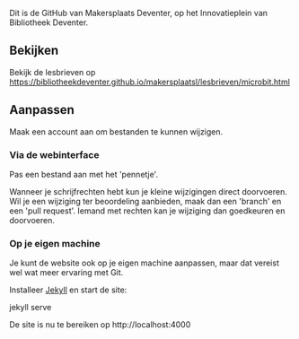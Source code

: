 Dit is de GitHub van Makersplaats Deventer, op het Innovatieplein van Bibliotheek Deventer.

## Bekijken

Bekijk de lesbrieven op https://bibliotheekdeventer.github.io/makersplaatsl/lesbrieven/microbit.html

## Aanpassen

Maak een account aan om bestanden te kunnen wijzigen.

### Via de webinterface

Pas een bestand aan met het 'pennetje'.

Wanneer je schrijfrechten hebt kun je kleine wijzigingen direct doorvoeren.
Wil je een wijziging ter beoordeling aanbieden, maak dan een 'branch' en een 'pull request'. Iemand met rechten kan je wijziging dan goedkeuren en doorvoeren.

### Op je eigen machine

Je kunt de website ook op je eigen machine aanpassen, maar dat vereist wel wat
meer ervaring met Git.

Installeer [Jekyll](https://jekyllrb.com) en start de site:

  jekyll serve

De site is nu te bereiken op http://localhost:4000
